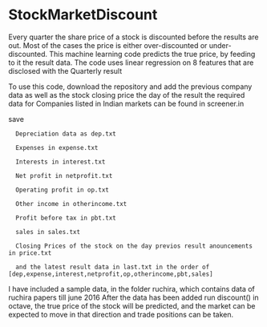 # StockMarketDiscount
Every quarter the share price of a stock is discounted before the results are out. Most of the cases the price is either over-discounted or under-discounted. This machine learning code predicts the true price, by feeding to it the result data. The code uses linear regression on 8 features that are disclosed with the Quarterly result

To use this code, download the repository and add the previous company data as well as the stock closing price the day of the result
the required data for Companies listed in Indian markets can be found in screener.in

save  
      
      Depreciation data as dep.txt
      
      Expenses in expense.txt      
      
      Interests in interest.txt
      
      Net profit in netprofit.txt
      
      Operating profit in op.txt
      
      Other income in otherincome.txt
      
      Profit before tax in pbt.txt
      
      sales in sales.txt
      
      Closing Prices of the stock on the day previos result anouncements in price.txt
      
      and the latest result data in last.txt in the order of [dep,expense,interest,netprofit,op,otherincome,pbt,sales]
    


I have included a sample data, in the folder ruchira, which contains data of ruchira papers till june 2016
After the data has been added run discount() in octave, the true price of the stock will be predicted, and the market can be expected to move in that direction and trade positions can be taken.

